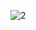 ![2](https://github.com/Krasin0880/virtual_reality/assets/83248258/f49890a5-dcfc-4c47-9b0d-bf2aa445564f)
